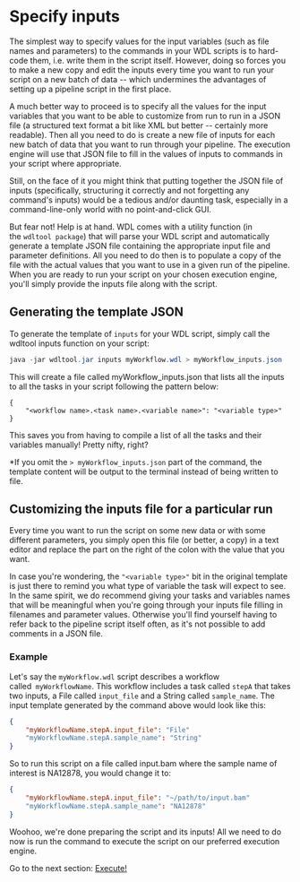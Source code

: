 # Specify inputs
The simplest way to specify values for the input variables (such as file names and parameters) to the commands in your WDL scripts is to hard-code them, i.e. write them in the script itself. However, doing so forces you to make a new copy and edit the inputs every time you want to run your script on a new batch of data -- which undermines the advantages of setting up a pipeline script in the first place.

A much better way to proceed is to specify all the values for the input variables that you want to be able to customize from run to run in a JSON file (a structured text format a bit like XML but better -- certainly more readable). Then all you need to do is create a new file of inputs for each new batch of data that you want to run through your pipeline. The execution engine will use that JSON file to fill in the values of inputs to commands in your script where appropriate.

Still, on the face of it you might think that putting together the JSON file of inputs (specifically, structuring it correctly and not forgetting any command's inputs) would be a tedious and/or daunting task, especially in a command-line-only world with no point-and-click GUI.

But fear not! Help is at hand. WDL comes with a utility function (in the `wdltool package`) that will parse your WDL script and automatically generate a template JSON file containing the appropriate input file and parameter definitions. All you need to do then is to populate a copy of the file with the actual values that you want to use in a given run of the pipeline. When you are ready to run your script on your chosen execution engine, you'll simply provide the inputs file along with the script.

## Generating the template JSON

To generate the template of `inputs` for your WDL script, simply call the wdltool inputs function on your script:
```java
java -jar wdltool.jar inputs myWorkflow.wdl > myWorkflow_inputs.json
```

This will create a file called myWorkflow_inputs.json that lists all the inputs to all the tasks in your script following the pattern below:
```
{
    "<workflow name>.<task name>.<variable name>": "<variable type>"
}
```
This saves you from having to compile a list of all the tasks and their variables manually! Pretty nifty, right?

*If you omit the `> myWorkflow_inputs.json` part of the command, the template content will be output to the terminal instead of being written to file.

## Customizing the inputs file for a particular run

Every time you want to run the script on some new data or with some different parameters, you simply open this file (or better, a copy) in a text editor and replace the part on the right of the colon with the value that you want.

In case you're wondering, the `"<variable type>"` bit in the original template is just there to remind you what type of variable the task will expect to see. In the same spirit, we do recommend giving your tasks and variables names that will be meaningful when you're going through your inputs file filling in filenames and parameter values. Otherwise you'll find yourself having to refer back to the pipeline script itself often, as it's not possible to add comments in a JSON file.

### Example

Let's say the `myWorkflow.wdl` script describes a workflow called` myWorkflowName`. This workflow includes a task called `stepA` that takes two inputs, a File called `input_file` and a String called `sample_name`. The input template generated by the command above would look like this:
```json
{
    "myWorkflowName.stepA.input_file": "File"
    "myWorkflowName.stepA.sample_name": "String"
}
```

So to run this script on a file called input.bam where the sample name of interest is NA12878, you would change it to:
```json
{
    "myWorkflowName.stepA.input_file": "~/path/to/input.bam"
    "myWorkflowName.stepA.sample_name": "NA12878"
}
```

Woohoo, we're done preparing the script and its inputs! All we need to do now is run the command to execute the script on our preferred execution engine.

Go to the next section: [Execute!](./execute.md)
